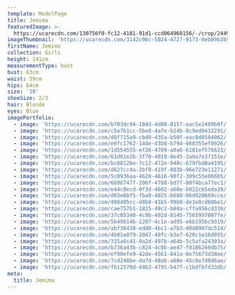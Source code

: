 ```yaml
---
template: ModelPage
title: Jemima
featuredImage: >-
  https://ucarecdn.com/130756f0-fc12-4181-91d1-ccd064960156/-/crop/2449x1487/0,0/-/preview/
imageThumbnail: 'https://ucarecdn.com/3142c96c-5024-4727-9173-0eb09b3b9552/'
firstName: Jemima
collection: Girls
height: 141cm
measurementType: bust
bust: 63cm
waist: 59cm
hips: 64cm
size: '10'
shoeSize: 2/3
hair: Blonde
eyes: Blue
imagePortfolio:
  - image: 'https://ucarecdn.com/b703dc94-18dd-4d00-8157-aac5e2489b0f/'
  - image: 'https://ucarecdn.com/c5a7b1cc-5be8-4afe-b24b-8c9ed9432291/'
  - image: 'https://ucarecdn.com/d8f715a9-cbd0-435a-b50f-eac8d0504062/'
  - image: 'https://ucarecdn.com/e6fc1762-14de-43b0-b794-068355ef0926/'
  - image: 'https://ucarecdn.com/1d554555-ef26-4709-a0a6-6181ef576623/'
  - image: 'https://ucarecdn.com/61d81e2b-3f70-4019-8e45-3a0a7e37151e/'
  - image: 'https://ucarecdn.com/bc8812be-7c12-472e-948c-679fbd0a4195/'
  - image: 'https://ucarecdn.com/d627cc4a-2bf0-419f-883b-96e723e11271/'
  - image: 'https://ucarecdn.com/5c0936aa-4628-4616-90f2-309c55e066b5/'
  - image: 'https://ucarecdn.com/6696747f-206f-4788-bd7f-80f4bca77ec1/'
  - image: 'https://ucarecdn.com/e44c0ecd-0f3d-4602-a60e-b022cb5eda39/'
  - image: 'https://ucarecdn.com/d03e6bf5-fba0-4025-b688-06d920669cce/'
  - image: 'https://ucarecdn.com/480405cc-d8b8-41b5-99b8-de1e8cd606e1/'
  - image: 'https://ucarecdn.com/cae757b1-1815-49c2-b8da-cffa956cd339/'
  - image: 'https://ucarecdn.com/37c05348-4c9b-492d-8145-7565997007fe/'
  - image: 'https://ucarecdn.com/5b49b14b-1207-4c1e-ad95-e6b195bc9319/'
  - image: 'https://ucarecdn.com/abf36438-edd0-4bc1-a7b3-d0d8907dc514/'
  - image: 'https://ucarecdn.com/4b01e079-2047-49fc-b3e7-620c1e16d055/'
  - image: 'https://ucarecdn.com/315a6c41-9a2d-497b-a64b-5c5afa24303a/'
  - image: 'https://ucarecdn.com/b736a43b-c824-4c8b-ae47-f8186260db75/'
  - image: 'https://ucarecdn.com/ef90efe9-42de-4561-841a-0e75673d38ee/'
  - image: 'https://ucarecdn.com/7cd248be-da7d-48ab-a68e-45c8e7d0d6ae/'
  - image: 'https://ucarecdn.com/fb12570d-d463-4795-b47f-c1bdfbfd33db/'
meta:
  title: Jemima
---
```


